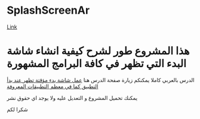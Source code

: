 # SplashScreenAr


[Link](http://mbh01.com/%D8%B9%D9%85%D9%84-%D8%B4%D8%A7%D8%B4%D8%A9-%D8%A8%D8%AF%D8%A1-%D9%85%D8%A4%D9%82%D8%AA%D8%A9-%D8%AA%D8%B8%D9%87%D8%B1-%D8%B9%D9%86%D8%AF-%D8%A8%D8%AF%D8%A3-%D8%A7%D9%84%D8%AA%D8%B7%D8%A8%D9%8A%D9%82/)

# هذا المشروع طور لشرح كيفية انشاء شاشة البدء التي تظهر في كافة البرامج المشهورة
الدرس بالعربي كاملا
يمكنكم زيارة صفحة الدرس هنا
[عمل شاشة بدء مؤقتة تظهر عند بدأ التطبيق كما في معظم التطبيقات المعروفة](http://mbh01.com/%D8%B9%D9%85%D9%84-%D8%B4%D8%A7%D8%B4%D8%A9-%D8%A8%D8%AF%D8%A1-%D9%85%D8%A4%D9%82%D8%AA%D8%A9-%D8%AA%D8%B8%D9%87%D8%B1-%D8%B9%D9%86%D8%AF-%D8%A8%D8%AF%D8%A3-%D8%A7%D9%84%D8%AA%D8%B7%D8%A8%D9%8A%D9%82/)

يمكنك تحميل المشروع و التعديل عليه ولا يوجد اي حقوق نشر

شكرا لكم
